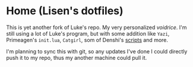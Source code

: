 # Home (Lisen's dotfiles)

This is yet another fork of Luke's repo. My very personalized *voidrice*. I'm still using a lot of Luke's program, but with some addition like ```Yazi```, Primeagen's ```init.lua```, ```Catgirl```, som of Denshi's [scripts](https://github.com/AleDenshi/Scripts) and more.

I'm planning to sync this with git, so any updates I've done I could directly push it to my repo, thus my another machine could pull it.
